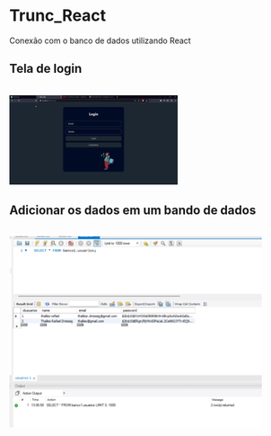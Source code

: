 # Trunc_React
Conexão com o banco de dados utilizando React

## Tela de login
<br>
<img width="300" src="src/assets/to_readme/gif_exemplo.gif">
<br>

## Adicionar os dados em um bando de dados
<br>
<img width="450" src="src/assets/to_readme/banco.png">
<br>
